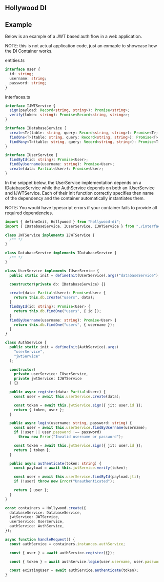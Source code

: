 ## Hollywood DI

## Example

Below is an example of a JWT based auth flow in a web application.

NOTE: this is not actual application code, just an exmaple to showcase how the DI Container works.

entities.ts

```ts
interface User {
  id: string;
  username: string;
  password: string;
}
```

interfaces.ts

```ts
interface IJWTService {
  sign(payload: Record<string, string>): Promise<string>;
  verify(token: string): Promise<Record<string, string>>;
}

interface IDatabaseService {
  create<T>(table: string, query: Record<string, string>): Promise<T>;
  findOne<T>(table: string, query: Record<string, string>): Promise<T>;
  findMany<T>(table: string, query: Record<string, string>): Promise<T[]>;
}

interface IUserService {
  findById(id: string): Promise<User>;
  findByUsername(username: string): Promise<User>;
  create(data: Partial<User>): Promise<User>;
}
```

In the snippet below, the UserService implementation depends on a IDatabaseService while the AuthService depends on both an IUserService and IJWTService.
Each of their init function correctly specifies then name of the dependency and the container automatically instantiates them.

NOTE: You would have typescript errors if your container fails to provide all required dependencies.

```ts
import { defineInit, Hollywood } from "hollywood-di";
import { IDatabaseService, IUserService, IJWTService } from "./interfaces";

class JWTService implements IJWTService {
  /** */
}

class DatabaseService implements IDatabaseService {
  /** */
}

class UserService implements IUserService {
  public static init = defineInit(UserService).args("databaseService");

  constructor(private db: IDatabaseService) {}

  create(data: Partial<User>): Promise<User> {
    return this.db.create("users", data);
  }
  findById(id: string): Promise<User> {
    return this.db.findOne("users", { id });
  }
  findByUsername(username: string): Promise<User> {
    return this.db.findOne("users", { username });
  }
}

class AuthService {
  public static init = defineInit(AuthService).args(
    "userService",
    "jwtService"
  );

  constructor(
    private userService: IUserService,
    private jwtService: IJWTService
  ) {}

  public async register(data: Partial<User>) {
    const user = await this.userService.create(data);

    const token = await this.jwtService.sign({ jit: user.id });
    return { token, user };
  }

  public async login(username: string, password: string) {
    const user = await this.userService.findByUsername(username);
    if (!user || user.password !== password)
      throw new Error("Invalid username or password");

    const token = await this.jwtService.sign({ jit: user.id });
    return { token };
  }

  public async authenticate(token: string) {
    const payload = await this.jwtService.verify(token);

    const user = await this.userService.findById(payload.jti);
    if (!user) throw new Error("Unauthenticated");

    return { user };
  }
}

const containers = Hollywood.create({
  databaseService: DatabaseService,
  jwtService: JWTService,
  userService: UserService,
  authService: AuthService,
});

async function handleRequest() {
  const authService = containers.instances.authService;

  const { user } = await authService.register({});

  const { token } = await authService.login(user.username, user.password);

  const existingUser = await authService.authenticate(token);
}
```
